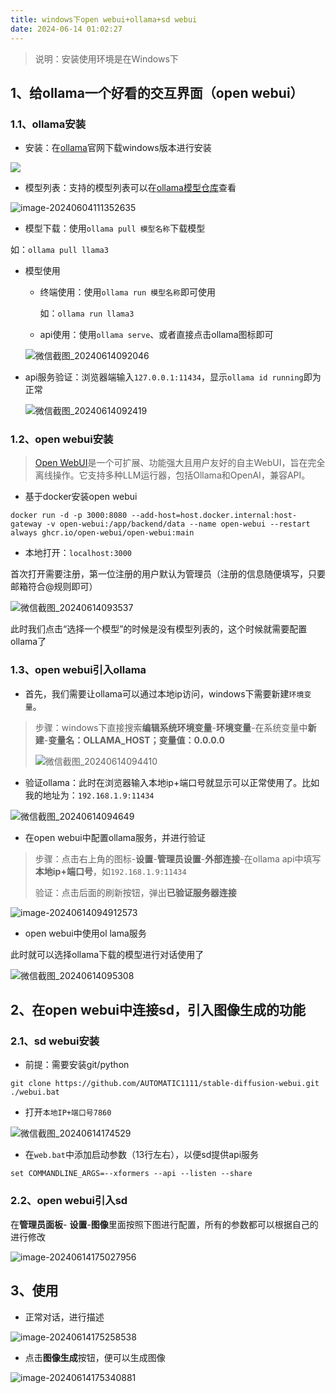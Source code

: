 ```yaml
---
title: windows下open webui+ollama+sd webui
date: 2024-06-14 01:02:27
---
```


> 说明：安装使用环境是在Windows下

## 1、给ollama一个好看的交互界面（open webui）

### 1.1、ollama安装

> 

- 安装：在[ollama](https://ollama.com/download)官网下载windows版本进行安装

![](https://king-key.github.io/Blog/2024/Q2/2024-05-09/20240509143206.png)

- 模型列表：支持的模型列表可以在[ollama模型仓库](https://ollama.com/library)查看

![image-20240604111352635](image-20240604111352635.png)

- 模型下载：使用```ollama pull 模型名称```下载模型

如：```ollama pull llama3```

- 模型使用

  - 终端使用：使用```ollama run 模型名称```即可使用

    如：```ollama run llama3```

    

  - api使用：使用```ollama serve```、或者直接点击ollama图标即可

  ![微信截图_20240614092046](微信截图_20240614092046.png)

- api服务验证：浏览器端输入```127.0.0.1:11434```，显示```ollama id running```即为正常

  ![微信截图_20240614092419](微信截图_20240614092419-8328282.png)



### 1.2、open webui安装

> [Open WebUI](https://github.com/open-webui/open-webui)是一个可扩展、功能强大且用户友好的自主WebUI，旨在完全离线操作。它支持多种LLM运行器，包括Ollama和OpenAI，兼容API。

- 基于docker安装open webui

```
docker run -d -p 3000:8080 --add-host=host.docker.internal:host-gateway -v open-webui:/app/backend/data --name open-webui --restart always ghcr.io/open-webui/open-webui:main
```

- 本地打开：```localhost:3000```

首次打开需要注册，第一位注册的用户默认为管理员（注册的信息随便填写，只要邮箱符合@规则即可）

![微信截图_20240614093537](微信截图_20240614093537.png)

此时我们点击“选择一个模型”的时候是没有模型列表的，这个时候就需要配置ollama了

### 1.3、open webui引入ollama

- 首先，我们需要让ollama可以通过本地ip访问，windows下需要新建```环境变量```。

> 步骤：windows下直接搜索**编辑系统环境变量**-**环境变量**-在系统变量中**新建**-**变量名：OLLAMA_HOST；变量值：0.0.0.0**
>
> ![微信截图_20240614094410](微信截图_20240614094410.png)

- 验证ollama：此时在浏览器输入本地ip+端口号就显示可以正常使用了。比如我的地址为：```192.168.1.9:11434```

![微信截图_20240614094649](微信截图_20240614094649.png)

- 在open webui中配置ollama服务，并进行验证

> 步骤：点击右上角的图标-**设置**-**管理员设置**-**外部连接**-在ollama api中填写**本地ip+端口号**，如```192.168.1.9:11434```
>
> 验证：点击后面的刷新按钮，弹出**已验证服务器连接**

![image-20240614094912573](image-20240614094912573.png)

- open webui中使用ol lama服务

此时就可以选择ollama下载的模型进行对话使用了

![微信截图_20240614095308](微信截图_20240614095308.png)

## 2、在open webui中连接sd，引入图像生成的功能

### 2.1、sd webui安装

- 前提：需要安装git/python

```
git clone https://github.com/AUTOMATIC1111/stable-diffusion-webui.git
./webui.bat
```

- 打开```本地IP+端口号7860```

![微信截图_20240614174529](微信截图_20240614174529.png)

- 在```web.bat```中添加启动参数（13行左右），以便sd提供api服务

```
set COMMANDLINE_ARGS=--xformers --api --listen --share
```

### 2.2、open webui引入sd

在**管理员面板**- **设置**-**图像**里面按照下图进行配置，所有的参数都可以根据自己的进行修改

![image-20240614175027956](image-20240614175027956.png)

## 3、使用

- 正常对话，进行描述

![image-20240614175258538](image-20240614175258538.png)

- 点击**图像生成**按钮，便可以生成图像

![image-20240614175340881](image-20240614175340881.png)
